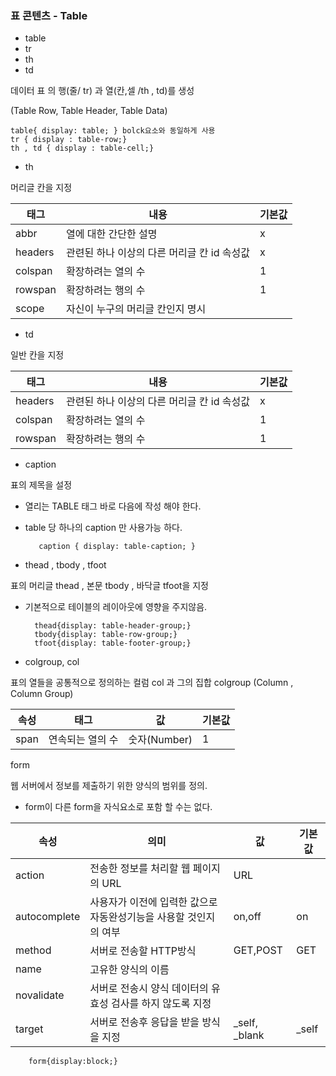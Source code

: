 ### 표 콘텐츠 - Table

- table
- tr
- th
- td

데이터 표 <tbale>의 행(줄/ tr) 과 열(칸,셀 /th , td)를 생성

(Table Row, Table Header, Table Data)

    table{ display: table; } bolck요소와 동일하게 사용
    tr { display : table-row;} 
    th , td { display : table-cell;}
    
    
- th

머리글 칸을 지정

|태그|내용|기본값|
|---|--------------|-----|
|abbr|열에 대한 간단한 설명|x|
|headers|관련된 하나 이상의 다른 머리글 칸 id 속성값|x|
|colspan|확장하려는 열의 수 |1|
|rowspan|확장하려는 행의 수|1|
|scope|자신이 누구의 머리글 칸인지 명시||


- td

일반 칸을 지정

|태그|내용|기본값|
|---|--------------|-----|
|headers|관련된 하나 이상의 다른 머리글 칸 id 속성값|x|
|colspan|확장하려는 열의 수 |1|
|rowspan|확장하려는 행의 수|1|

- caption

표의 제목을 설정

- 열리는 TABLE 태그 바로 다음에 작성 해야 한다.
- table 당 하나의 caption 만 사용가능 하다.
    
         caption { display: table-caption; }
         
- thead , tbody , tfoot

표의 머리글 thead , 본문 tbody , 바닥글 tfoot을 지정
- 기본적으로 테이블의 레이아웃에 영향을 주지않음.

        thead{display: table-header-group;}
        tbody{display: table-row-group;}
        tfoot{display: table-footer-group;}
               
- colgroup, col

표의 열들을 공통적으로 정의하는 컬럼 col 과 그의 집합 colgroup (Column , Column Group)

|속성|태그|값|기본값|
|---|------------------|---------|---------|
|span|연속되는 열의 수|숫자(Number)|1|



form

웹 서버에서 정보를 제출하기 위한 양식의 범위를 정의.
- form이 다른 form을 자식요소로 포함 할 수는 없다.

|속성|의미|값|기본값|
|---|------------------|---------|---------|
|action|전송한 정보를 처리할 웹 페이지의 URL|URL||
|autocomplete|사용자가 이전에 입력한 값으로 자동완성기능을 사용할 것인지의 여부|on,off|on|
|method|서버로 전송할 HTTP방식|GET,POST|GET|
|name|고유한 양식의 이름|||
|novalidate|서버로 전송시 양식 데이터의 유효성 검사를 하지 않도록 지정|||
|target|서버로 전송후 응답을 받을 방식을 지정|_self, _blank|_self|

        form{display:block;}

